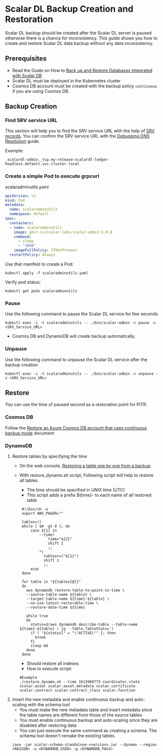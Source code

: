 # Scalar DL Backup Creation and Restoration

Scalar DL backup should be created after the Scalar DL server is paused otherwise there is a chance for inconsistency. 
This guide shows you how to create and restore Scalar DL data backup without any data inconsistency.

## Prerequisites

* Read the Guide on How to [Back up and Restore Databases Integrated with Scalar DB](https://github.com/scalar-labs/scalardb/blob/master/docs/backup-restore.md)
* Scalar DL must be deployed in the Kubernetes cluster
* Cosmos DB account must be created with the backup policy `continuous` if you are using Cosmos DB.

## Backup Creation

### Find SRV service URL

This section will help you to find the SRV service URL with the help of [SRV records](https://kubernetes.io/docs/concepts/services-networking/dns-pod-service/#srv-records).
You can confirm the SRV service URL with the [Debugging DNS Resolution](https://kubernetes.io/docs/tasks/administer-cluster/dns-debugging-resolution/) guide.

Example: 
```
_scalardl-admin._tcp.my-release-scalardl-ledger-headless.default.svc.cluster.local
```

### Create a simple Pod to execute grpcurl

scalaradminutils.yaml

```yaml
apiVersion: v1
kind: Pod
metadata:
  name: scalaradminutils
  namespace: default
spec:
  containers:
  - name: scalaradminutils
    image: ghcr.io/scalar-labs/scalar-admin:1.0.0
    command:
      - sleep
      - "3600"
    imagePullPolicy: IfNotPresent
  restartPolicy: Always
```

Use that manifest to create a Pod:

```console
kubectl apply -f scalaradminutils.yaml
```

Verify pod status:

```console
kubectl get pods scalaradminutils
```

### Pause

Use the following command to pause the Scalar DL service for few seconds

```console
kubectl exec -i -t scalaradminutils -- ./bin/scalar-admin -c pause -s <SRV_Service_URL>
```

* Cosmos DB and DynamoDB will create backup automatically.

### Unpause

Use the following command to unpause the Scalar DL service after the backup creation

```console
kubectl exec -i -t scalaradminutils -- ./bin/scalar-admin -c unpause -s <SRV_Service_URL>
```

## Restore

You can use the time of paused second as a restoration point for PITR.

### Cosmos DB

Follow the [Restore an Azure Cosmos DB account that uses continuous backup mode](https://docs.microsoft.com/en-us/azure/cosmos-db/restore-account-continuous-backup#restore-account-portal) document

### DynamoDB

1. Restore tables by specifying the time
    * On the web console, [Restoring a table one by one from a backup](https://docs.aws.amazon.com/amazondynamodb/latest/developerguide/Restore.Tutorial.html#restoretable_console).
    * With restore_dynamo.sh script, Following script will help to restore all tables.
        * The time should be specified in UNIX time (UTC)
        * This script adds a prefix ${time}- to each name of all restored table 
   
       ```shell script
        #!/bin/sh -e
        export AWS_PAGER=""
        
        tables=()
        while [ $# -gt 0 ]; do
            case ${1} in
                --time)
                    time="${2}"
                    shift 2
                    ;;
                *)
                  tables+=("${1}")
                  shift 1
                  ;;
            esac
        done
        
        for table in "${tables[@]}"
        do
          aws dynamodb restore-table-to-point-in-time \
          --source-table-name ${table} \
          --target-table-name ${time}-${table} \
          --no-use-latest-restorable-time \
          --restore-date-time ${time}
        
          while true
          do
            status=$(aws dynamodb describe-table --table-name ${time}-${table} | jq '.Table.TableStatus')
            if [ "${status}" = "\"ACTIVE\"" ]; then
              break
            fi
            sleep 60
          done
        done
        ```
        * Should restore all indexes
        * How to execute script:
        ```console
        #Example
        ./restore_dynamo.sh --time 1613960773 coordinator.state scalar.asset scalar.asset_metadata scalar.certificate scalar.contract scalar.contract_class scalar.function
        ```
2. Insert the new metadata and enable continuous backup and auto-scaling with the schema tool
    * You must make the new metadata table and insert metadata since the table names are different from those of the source tables
    * You must enable continuous backup and auto-scaling since they are disabled after restoring data
    * You can just execute the same command as creating a schema. The schema tool doesn't remake the existing tables.
     ```console
     java -jar scalar-schema-standalone-<version>.jar --dynamo --region <REGION> -u <DYNAMODB_USER> -p <DYNAMODB_PASS>
     ```